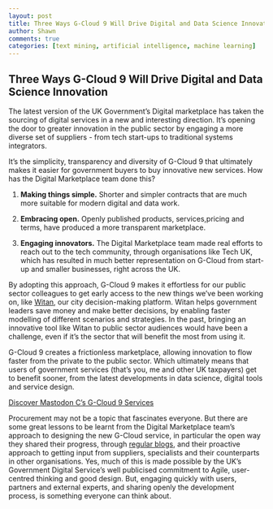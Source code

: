 ```yaml
---
layout: post
title: Three Ways G-Cloud 9 Will Drive Digital and Data Science Innovationdate: 2017-04-13
author: Shawn
comments: true
categories: [text mining, artificial intelligence, machine learning]
---
```


## Three Ways G-Cloud 9 Will Drive Digital and Data Science Innovation

The latest version of the UK Government’s Digital marketplace has taken the sourcing of digital services in a new and interesting direction.  It’s opening the door to greater innovation in the public sector by engaging a more diverse set of suppliers - from tech start-ups to traditional systems integrators.

<!--more-->

It’s the simplicity, transparency and diversity of G-Cloud 9 that ultimately makes it easier for government buyers to buy innovative new services.  How has the Digital Marketplace team done this?

1. **Making things simple.** Shorter and simpler contracts that are much more suitable for modern digital and data work.  

2. **Embracing open.** Openly published products, services,pricing and terms, have produced a more transparent marketplace.

3. **Engaging innovators.**  The Digital Marketplace team made real efforts to reach out to the tech community, through organisations like Tech UK, which has resulted in much better representation on G-Cloud from start-up and smaller businesses, right across the UK.

By adopting this approach, G-Cloud 9 makes it effortless for our public sector colleagues to get early access to the new things we’ve been working on, like [Witan](http://www.mastodonc.com/products/witan/), our city decision-making platform. Witan helps government leaders save money and make better decisions, by enabling faster modelling of different scenarios and strategies.  In the past, bringing an innovative tool like Witan to public sector audiences would have been a challenge, even if it’s the sector that will benefit the most from using it.  

G-Cloud 9 creates a frictionless marketplace, allowing innovation to flow faster from the private to the public sector. Which ultimately means that users of government services (that’s you, me and other UK taxpayers) get to benefit sooner, from the latest developments in data science, digital tools and service design.

[Discover Mastodon C’s G-Cloud 9 Services](https://www.digitalmarketplace.service.gov.uk/g-cloud/search?q=mastodon+c)

Procurement may not be a topic that fascinates everyone.  But there are some great lessons to be learnt from the Digital Marketplace team’s approach to designing the new G-Cloud service, in particular the open way they shared their progress, through [regular blogs](https://digitalmarketplace.blog.gov.uk/category/vision/), and their proactive approach to getting input from suppliers, specialists and their counterparts in other organisations.  Yes, much of this is made possible by the UK’s Government Digital Service’s well publicised commitment to Agile, user-centred thinking and good design.  But, engaging quickly with users, partners and external experts, and sharing openly the development process, is something everyone can think about.

